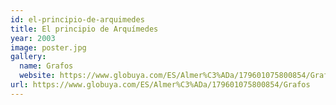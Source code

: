 ```yaml
---
id: el-principio-de-arquimedes
title: El principio de Arquímedes
year: 2003
image: poster.jpg
gallery:
  name: Grafos
  website: https://www.globuya.com/ES/Almer%C3%ADa/179601075800854/Grafos
url: https://www.globuya.com/ES/Almer%C3%ADa/179601075800854/Grafos
---
```

